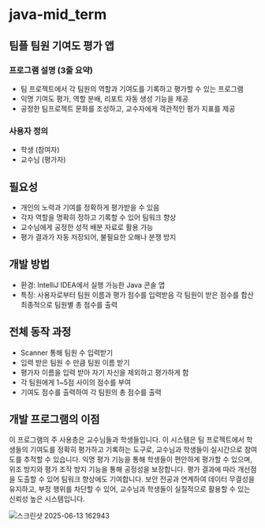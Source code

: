 # java-mid_term
## 팀플 팀원 기여도 평가 앱
### 프로그램 설명 (3줄 요약)
- 팀 프로젝트에서 각 팀원의 역할과 기여도를 기록하고 평가할 수 있는 프로그램
- 익명 기여도 평가, 역할 분배, 리포트 자동 생성 기능을 제공
- 공정한 팀프로젝트 문화를 조성하고, 교수자에게 객관적인 평가 지표를 제공
### 사용자 정의
- 학생 (참여자)
- 교수님 (평가자)
## 필요성
- 개인의 노력과 기여를 정확하게 평가받을 수 있음
- 각자 역할을 명확히 정하고 기록할 수 있어 팀워크 향상
- 교수님에게 공정한 성적 배분 자료로 활용 가능
- 평가 결과가 자동 저장되어, 불필요한 오해나 분쟁 방지
## 개발 방법
- 환경: IntelliJ IDEA에서 실행 가능한 Java 콘솔 앱
- 특징:
사용자로부터 팀원 이름과 평가 점수를 입력받음
각 팀원이 받은 점수를 합산
최종적으로 팀원별 총 점수를 출력
## 전체 동작 과정
- Scanner 통해 팀원 수 입력받기
- 입력 받은 팀원 수 만큼 팀원 이름 받기
- 평가자 이름을 입력 받아 자기 자신을 제외하고 평가하게 함
- 각 팀원에게 1~5점 사이의 점수를 부여
- 기여도 점수를 출력하여 각 팀원의 총 점수를 출력
## 개발 프로그램의 이점
이 프로그램의 주 사용층은 교수님들과 학생들입니다. 이 시스템은 팀 프로젝트에서 학생들의 기여도를 정확히 평가하고 기록하는 도구로, 교수님과 학생들이 실시간으로 참여도를 추적할 수 있습니다. 
익명 평가 기능을 통해 학생들이 편안하게 평가할 수 있으며, 위조 방지와 평가 조작 방지 기능을 통해 공정성을 보장합니다. 평가 결과에 따라 개선점을 도출할 수 있어 팀워크 향상에도 기여합니다. 
보안 전공과 연계하여 데이터 무결성을 유지하고, 부정 행위를 차단할 수 있어, 교수님과 학생들이 실질적으로 활용할 수 있는 신뢰성 높은 시스템입니다.



![스크린샷 2025-06-13 162943](https://github.com/user-attachments/assets/b787cf2c-826a-4c4d-be49-a1cdbd252333)
